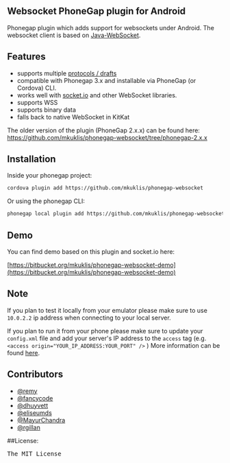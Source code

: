 ## Websocket PhoneGap plugin for Android

Phonegap plugin which adds support for websockets under Android.
The websocket client is based on [Java-WebSocket](https://github.com/TooTallNate/Java-WebSocket).

## Features

* supports multiple [protocols / drafts](https://github.com/TooTallNate/Java-WebSocket/wiki/Drafts)
* compatible with Phonegap 3.x and installable via PhoneGap (or Cordova) CLI.
* works well with  [socket.io](http://socket.io/) and other WebSocket libraries.
* supports WSS
* supports binary data 
* falls back to native WebSocket in KitKat

The older version of the plugin (PhoneGap 2.x.x) can be found here: https://github.com/mkuklis/phonegap-websocket/tree/phonegap-2.x.x

## Installation

Inside your phonegap project:

```bash
cordova plugin add https://github.com/mkuklis/phonegap-websocket
```

Or using the phonegap CLI:

```bash
phonegap local plugin add https://github.com/mkuklis/phonegap-websocket
```

## Demo

You can find demo based on this plugin and socket.io here:

[https://bitbucket.org/mkuklis/phonegap-websocket-demo](https://bitbucket.org/mkuklis/phonegap-websocket-demo)

## Note

If you plan to test it locally from your emulator please make sure to use `10.0.2.2` ip address when connecting to your local server.

If you plan to run it from your phone please make sure to update your `config.xml` file and add your server's IP address to the `access` tag (e.g. `<access origin="YOUR_IP_ADDRESS:YOUR_PORT" />` ) More information can be found [here](http://docs.phonegap.com/en/3.0.0/guide_appdev_whitelist_index.md.html#Domain%20Whitelist%20Guide).

## Contributors

* [@remy](http://github.com/remy)
* [@fancycode](http://github.com/fancycode)
* [@dhuyvett](http://github.com/dhuyvett)
* [@eliseumds](http://github.com/eliseumds)
* [@MayurChandra](http://github.com/MayurChandra)
* [@rgillan](http://github.com/rgillan)

##License:

<pre>
The MIT License
</pre>
